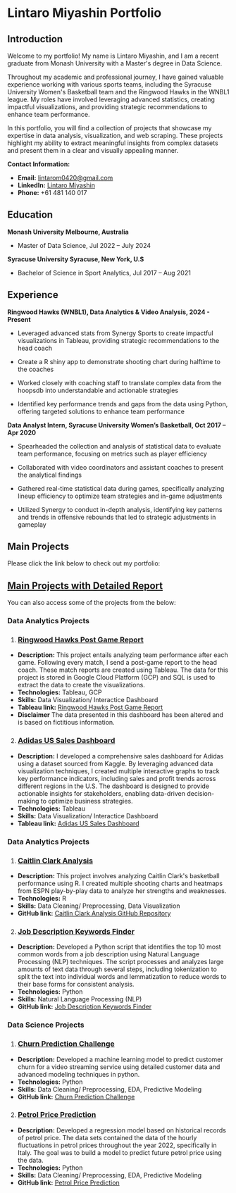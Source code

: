# Lintaro Miyashin Portfolio

## Introduction

Welcome to my  portfolio! My name is Lintaro Miyashin, and I am a recent graduate from Monash University with a Master's degree in Data Science. 

Throughout my academic and professional journey, I have gained valuable experience working with various sports teams, including the Syracuse University Women's Basketball team and the Ringwood Hawks in the WNBL1 league. My roles have involved leveraging advanced statistics, creating impactful visualizations, and providing strategic recommendations to enhance team performance.

In this portfolio, you will find a collection of projects that showcase my expertise in data analysis, visualization, and web scraping. These projects highlight my ability to extract meaningful insights from complex datasets and present them in a clear and visually appealing manner.


**Contact Information:**
- **Email:** [lintarom0420@gmail.com](mailto:lintaro0420@gmail.com)
- **LinkedIn:** [Lintaro Miyashin](https://www.linkedin.com/in/lintaromiyashin/)
- **Phone:** +61 481 140 017

## Education 
**Monash University Melbourne, Australia**

- Master of Data Science, Jul 2022 – July 2024

**Syracuse University Syracuse, New York, U.S**

- Bachelor of Science in Sport Analytics, Jul 2017 – Aug 2021



## Experience 
**Ringwood Hawks (WNBL1), Data Analytics & Video Analysis, 2024 - Present**

- Leveraged advanced stats from Synergy Sports to create impactful visualizations in Tableau, providing strategic recommendations to the head coach
  
- Create a R shiny app to demonstrate shooting chart during halftime to the coaches

- Worked closely with coaching staff to translate complex data from the hoopsdb into understandable and actionable strategies

- Identified key performance trends and gaps from the data using Python, offering targeted solutions to enhance team performance

**Data Analyst Intern, Syracuse University Women’s Basketball, Oct 2017 – Apr 2020**

- Spearheaded the collection and analysis of statistical data to evaluate team performance, focusing on metrics such as player efficiency

- Collaborated with video coordinators and assistant coaches to present the analytical findings

- Gathered real-time statistical data during games, specifically analyzing lineup efficiency to optimize team strategies and in-game adjustments

- Utilized Synergy to conduct in-depth analysis, identifying key patterns and trends in offensive rebounds that led to strategic adjustments in gameplay
  
## Main Projects 

Please click the link below to check out my portfolio:

## [Main Projects with Detailed Report](https://stump-apricot-171.notion.site/Lintaro-Miyashin-DETAILED-PORTFOLIO-102444fff6708044ab7af89c84d64ae3)



You can also access some of the projects from the below:

### Data Analytics Projects

1. ### [Ringwood Hawks Post Game Report](https://public.tableau.com/app/profile/lintaro.miyashin6706/viz/post_game_report/Dashboard1)
- **Description:** This project entails analyzing team performance after each game. Following every match, I send a post-game report to the head coach. These match reports are created using Tableau. The data for this project is stored in Google Cloud Platform (GCP) and SQL is used to extract the data to create the visualizations.
- **Technologies:** Tableau, GCP
- **Skills:** Data Visualization/ Interactice Dashboard
- **Tableau link:** [Ringwood Hawks Post Game Report](https://public.tableau.com/app/profile/lintaro.miyashin6706/viz/post_game_report/Dashboard1)
- **Disclaimer** The data presented in this dashboard has been altered and is based on fictitious information. 

2. ### [Adidas US Sales Dashboard](https://stump-apricot-171.notion.site/Adidas-Sales-Dashboard-a452674b8b8840f9ab829ee09fa91e79)
- **Description:** I developed a comprehensive sales dashboard for Adidas using a dataset sourced from Kaggle. By leveraging advanced data visualization techniques, I created multiple interactive graphs to track key performance indicators, including sales and profit trends across different regions in the U.S. The dashboard is designed to provide actionable insights for stakeholders, enabling data-driven decision-making to optimize business strategies.
- **Technologies:** Tableau 
- **Skills:** Data Visualization/ Interactice Dashboard
- **Tableau link:** [Adidas US Sales Dashboard](https://public.tableau.com/app/profile/lintaro.miyashin6706/viz/AdidasUSSalesDashboard_17266177094540/FinalDashboard?publish=yes)


### Data Analytics Projects

1.  ### [Caitlin Clark Analysis](https://stump-apricot-171.notion.site/Caitlin-Clark-Analysis-dc9f4562d5ff47ca823249a8a364d279)
- **Description:** This project involves analyzing Caitlin Clark's basketball performance using R. I created multiple shooting charts and heatmaps from ESPN play-by-play data to analyze her strengths and weaknesses.
- **Technologies:** R 
- **Skills:** Data Cleaning/ Preprocessing, Data Visualization
- **GitHub link:** [Caitlin Clark Analysis GitHub Repository](https://github.com/lintaro0420/caitlin_clark_analysis/tree/main)

2. ### [Job Description Keywords Finder](https://github.com/lintaro0420/Job_Key_Words_Finder)
- **Description:** Developed a Python script that identifies the top 10 most common words from a job description using Natural Language Processing (NLP) techniques. The script processes and analyzes large amounts of text data through several steps, including tokenization to split the text into individual words and lemmatization to reduce words to their base forms for consistent analysis. 
- **Technologies:** Python
- **Skills:** Natural Language Processing (NLP)
- **GitHub link:** [Job Description Keywords Finder](https://github.com/lintaro0420/Job_Key_Words_Finder)

### Data Science Projects

1. ### [Churn Prediction Challenge](https://stump-apricot-171.notion.site/Customer-Churn-Prediction-de72b0b9661e4d249acb6ff2a4e24b9c)
- **Description:** Developed a machine learning model to predict customer churn for a video streaming service using detailed customer data and advanced modeling techniques in python.
- **Technologies:** Python 
- **Skills:** Data Cleaning/ Preprocessing, EDA, Predictive Modeling 
- **GitHub link:** [Churn Prediction Challenge](https://github.com/lintaro0420/Churnprediction)

2. ### [Petrol Price Prediction](https://stump-apricot-171.notion.site/Petrol-Price-Prediction-6b9b3e963a2246ef83d9822c7f06b9f5)
- **Description:** Developed a regression model based on historical records of petrol price. The data sets contained the data of the hourly fluctuations in petrol prices throughout the year 2022, specifically in Italy. The goal was to build a model to predict future petrol price using the data. 
- **Technologies:** Python
- **Skills:** Data Cleaning/ Preprocessing, EDA, Predictive Modeling 
- **GitHub link:** [Petrol Price Prediction](https://github.com/lintaro0420/Petrol_Price_Prediction)

